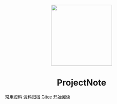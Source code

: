 <p align="center">
<img src="https://ss0.bdstatic.com/70cFvHSh_Q1YnxGkpoWK1HF6hhy/it/u=2481424715,2807309609&fm=26&gp=0.jpg" width="200" height="200"/>
</p>
<h1 align="center">ProjectNote</h1>

[常用资料](https://shimo.im/docs/MuiACIg1HlYfVxrj)
[资料归档](https://mrbird.cc/archives)
[Gitee](https://gitee.com/wind_essence/Project-Note)
[开始阅读](#ProjectNote)

